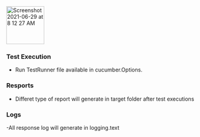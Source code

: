 <img width="100" alt="Screenshot 2021-06-29 at 8 12 27 AM" src="https://user-images.githubusercontent.com/39675511/130088744-76894af9-5c0e-491a-8d7c-d75953a3fba0.png">

### Test Execution
- Run TestRunner file available in cucumber.Options.
### Resports
- Differet type of report will generate in target folder after test executions
### Logs
-All response log will generate in logging.text


